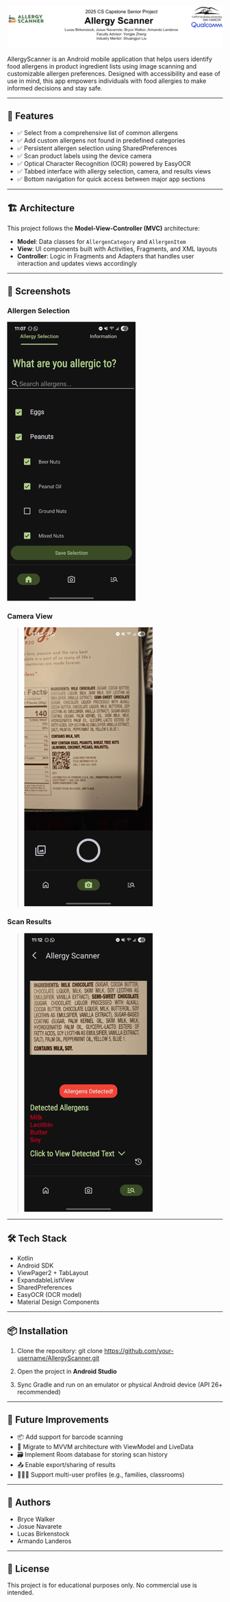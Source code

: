 <img src="assets/Banner.png" alt="Allergen Scanner Banner" width="auto" height="auto"/>


AllergyScanner is an Android mobile application that helps users identify food allergens in product ingredient lists using image scanning and customizable allergen preferences. Designed with accessibility and ease of use in mind, this app empowers individuals with food allergies to make informed decisions and stay safe.

---

## 📱 Features

- ✅ Select from a comprehensive list of common allergens  
- ✅ Add custom allergens not found in predefined categories  
- ✅ Persistent allergen selection using SharedPreferences  
- ✅ Scan product labels using the device camera  
- ✅ Optical Character Recognition (OCR) powered by EasyOCR  
- ✅ Tabbed interface with allergy selection, camera, and results views  
- ✅ Bottom navigation for quick access between major app sections  

---

## 🏗️ Architecture

This project follows the **Model-View-Controller (MVC)** architecture:

- **Model**: Data classes for `AllergenCategory` and `AllergenItem`
- **View**: UI components built with Activities, Fragments, and XML layouts
- **Controller**: Logic in Fragments and Adapters that handles user interaction and updates views accordingly

---

## 📸 Screenshots

### Allergen Selection
<img src="assets/screenshot1.jpg" alt="Allergen Selection" width="300" height="auto"/>

### Camera View
> <img src="assets/screenshot2.jpg" alt="Camera View" width="300" height="auto"/>

### Scan Results
> <img src="assets/screenshot3.jpg" alt="Scan Results" width="300" height="auto"/>


---

## 🛠️ Tech Stack

- Kotlin  
- Android SDK  
- ViewPager2 + TabLayout  
- ExpandableListView  
- SharedPreferences  
- EasyOCR (OCR model)  
- Material Design Components  

---

## 📦 Installation

1. Clone the repository: git clone https://github.com/your-username/AllergyScanner.git
  
2. Open the project in **Android Studio**

3. Sync Gradle and run on an emulator or physical Android device (API 26+ recommended)

---

## 🔭 Future Improvements

- 📦 Add support for barcode scanning  
- 🧠 Migrate to MVVM architecture with ViewModel and LiveData  
- 🗃️ Implement Room database for storing scan history  
- 📤 Enable export/sharing of results  
- 👨‍👩‍👧 Support multi-user profiles (e.g., families, classrooms)  

---

## 👥 Authors

- Bryce Walker
- Josue Navarete
- Lucas Birkenstock
- Armando Landeros

---

## 📄 License

This project is for educational purposes only. No commercial use is intended.


